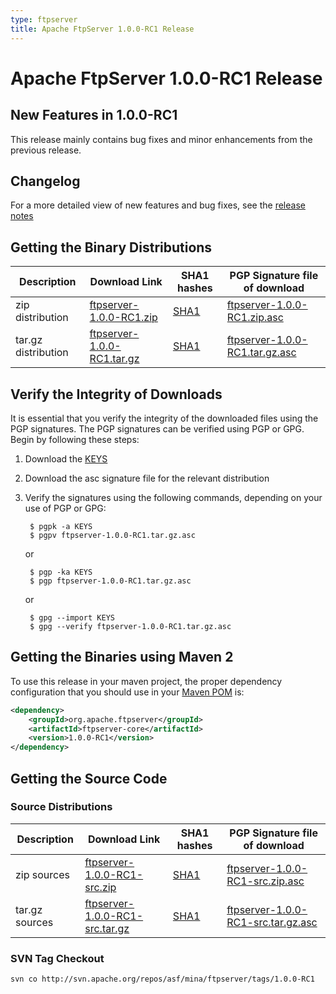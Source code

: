 ```yaml
---
type: ftpserver
title: Apache FtpServer 1.0.0-RC1 Release
---
```


# Apache FtpServer 1.0.0-RC1 Release

## New Features in 1.0.0-RC1

This release mainly contains bug fixes and minor enhancements from the previous release.

## Changelog

For a more detailed view of new features and bug fixes, see the [release notes](https://issues.apache.org/jira/secure/ReleaseNote.jspa?projectId=10571&styleName=Html&version=12313542)

## Getting the Binary Distributions

| Description | Download Link | SHA1 hashes  | PGP Signature file of download |
|---|---|---|---|
| zip distribution | [ftpserver-1.0.0-RC1.zip](https://archive.apache.org/dist/mina/ftpserver/1.0.0-RC1/ftpserver-1.0.0-RC1.zip) | [SHA1](https://archive.apache.org/dist/mina/ftpserver/1.0.0-RC1/ftpserver-1.0.0-RC1.zip.sha1) | [ftpserver-1.0.0-RC1.zip.asc](https://archive.apache.org/dist/mina/ftpserver/1.0.0-RC1/ftpserver-1.0.0-RC1.zip.asc) |
| tar.gz distribution | [ftpserver-1.0.0-RC1.tar.gz](https://archive.apache.org/dist/mina/ftpserver/1.0.0-RC1/ftpserver-1.0.0-RC1.tar.gz) | [SHA1](https://archive.apache.org/dist/mina/ftpserver/1.0.0-RC1/ftpserver-1.0.0-RC1.tar.gz.sha1) | [ftpserver-1.0.0-RC1.tar.gz.asc](https://archive.apache.org/dist/mina/ftpserver/1.0.0-RC1/ftpserver-1.0.0-RC1.tar.gz.asc) | 

## Verify the Integrity of Downloads

It is essential that you verify the integrity of the downloaded files using the PGP signatures. The PGP signatures can be verified using PGP or GPG. Begin by following these steps:

1. Download the [KEYS](https://www.apache.org/dist/mina/KEYS)
2. Download the asc signature file for the relevant distribution
3. Verify the signatures using the following commands, depending on your use of PGP or GPG:

        $ pgpk -a KEYS
        $ pgpv ftpserver-1.0.0-RC1.tar.gz.asc

    or 

        $ pgp -ka KEYS
        $ pgp ftpserver-1.0.0-RC1.tar.gz.asc

    or

        $ gpg --import KEYS
        $ gpg --verify ftpserver-1.0.0-RC1.tar.gz.asc

## Getting the Binaries using Maven 2

To use this release in your maven project, the proper dependency configuration that you should use in your [Maven POM](http://maven.apache.org/guides/introduction/introduction-to-the-pom.html) is:

```xml
<dependency>
    <groupId>org.apache.ftpserver</groupId>
    <artifactId>ftpserver-core</artifactId>
    <version>1.0.0-RC1</version>
</dependency>
```

## Getting the Source Code

### Source Distributions

| Description | Download Link | SHA1 hashes  | PGP Signature file of download |
|---|---|---|---|
| zip sources | [ftpserver-1.0.0-RC1-src.zip](https://archive.apache.org/dist/mina/ftpserver/1.0.0-RC1/ftpserver-1.0.0-RC1-src.zip) |  [SHA1](https://archive.apache.org/dist/mina/ftpserver/1.0.0-RC1/ftpserver-1.0.0-RC1-src.zip.sha1)| [ftpserver-1.0.0-RC1-src.zip.asc](https://archive.apache.org/dist/mina/ftpserver/1.0.0-RC1/ftpserver-1.0.0-RC1-src.zip.asc) |
| tar.gz sources | [ftpserver-1.0.0-RC1-src.tar.gz](https://archive.apache.org/dist/mina/ftpserver/1.0.0-RC1/ftpserver-1.0.0-RC1-src.tar.gz) |  [SHA1](https://archive.apache.org/dist/mina/ftpserver/1.0.0-RC1/ftpserver-1.0.0-RC1-src.tar.gz.sha1) | [ftpserver-1.0.0-RC1-src.tar.gz.asc](https://archive.apache.org/dist/mina/ftpserver/1.0.0-RC1/ftpserver-1.0.0-RC1-src.tar.gz.asc) |


### SVN Tag Checkout

    svn co http://svn.apache.org/repos/asf/mina/ftpserver/tags/1.0.0-RC1
